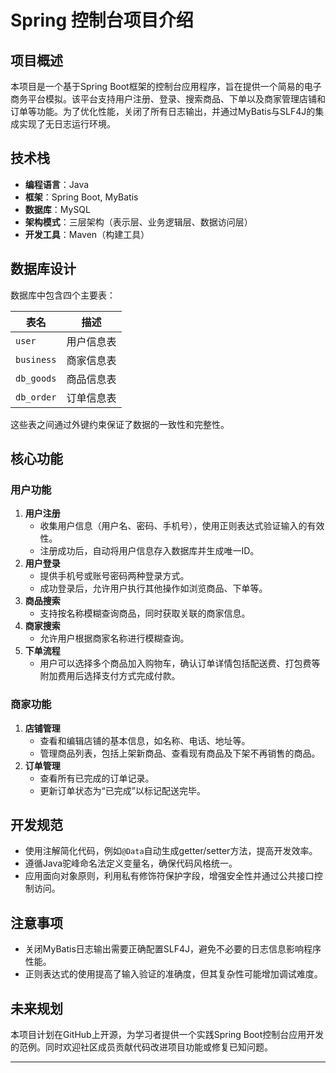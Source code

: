 # Spring 控制台项目介绍

## 项目概述
本项目是一个基于Spring Boot框架的控制台应用程序，旨在提供一个简易的电子商务平台模拟。该平台支持用户注册、登录、搜索商品、下单以及商家管理店铺和订单等功能。为了优化性能，关闭了所有日志输出，并通过MyBatis与SLF4J的集成实现了无日志运行环境。

## 技术栈
- **编程语言**：Java
- **框架**：Spring Boot, MyBatis
- **数据库**：MySQL
- **架构模式**：三层架构（表示层、业务逻辑层、数据访问层）
- **开发工具**：Maven（构建工具）

## 数据库设计
数据库中包含四个主要表：

| 表名       | 描述         |
|------------|--------------|
| `user`     | 用户信息表   |
| `business` | 商家信息表   |
| `db_goods` | 商品信息表   |
| `db_order` | 订单信息表   |

这些表之间通过外键约束保证了数据的一致性和完整性。

## 核心功能

### 用户功能
1. **用户注册**
   - 收集用户信息（用户名、密码、手机号），使用正则表达式验证输入的有效性。
   - 注册成功后，自动将用户信息存入数据库并生成唯一ID。
2. **用户登录**
   - 提供手机号或账号密码两种登录方式。
   - 成功登录后，允许用户执行其他操作如浏览商品、下单等。
3. **商品搜索**
   - 支持按名称模糊查询商品，同时获取关联的商家信息。
4. **商家搜索**
   - 允许用户根据商家名称进行模糊查询。
5. **下单流程**
   - 用户可以选择多个商品加入购物车，确认订单详情包括配送费、打包费等附加费用后选择支付方式完成付款。

### 商家功能
1. **店铺管理**
   - 查看和编辑店铺的基本信息，如名称、电话、地址等。
   - 管理商品列表，包括上架新商品、查看现有商品及下架不再销售的商品。
2. **订单管理**
   - 查看所有已完成的订单记录。
   - 更新订单状态为“已完成”以标记配送完毕。

## 开发规范
- 使用注解简化代码，例如`@Data`自动生成getter/setter方法，提高开发效率。
- 遵循Java驼峰命名法定义变量名，确保代码风格统一。
- 应用面向对象原则，利用私有修饰符保护字段，增强安全性并通过公共接口控制访问。

## 注意事项
- 关闭MyBatis日志输出需要正确配置SLF4J，避免不必要的日志信息影响程序性能。
- 正则表达式的使用提高了输入验证的准确度，但其复杂性可能增加调试难度。

## 未来规划
本项目计划在GitHub上开源，为学习者提供一个实践Spring Boot控制台应用开发的范例。同时欢迎社区成员贡献代码改进项目功能或修复已知问题。

---
